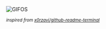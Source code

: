 <div align="justify">
<picture>
    <source media="(prefers-color-scheme: dark)" srcset="https://i.ibb.co/3yWVQmW6/output-gif.gif">
    <source media="(prefers-color-scheme: light)" srcset="https://i.ibb.co/3yWVQmW6/output-gif.gif">
    <img alt="GIFOS" src="https://i.ibb.co/3yWVQmW6/output-gif.gif">
</picture>

<sub><i>inspired from [x0rzavi/github-readme-terminal](https://github.com/x0rzavi/github-readme-terminal)</i></sub>

</div>

<!-- Image deletion URL: https://ibb.co/HDYR3TYw/63ae0254b996e62dc43b12f10fe04537 -->